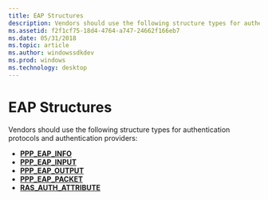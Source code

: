 ```yaml
---
title: EAP Structures
description: Vendors should use the following structure types for authentication protocols and authentication providers.
ms.assetid: f2f1cf75-18d4-4764-a747-24662f166eb7
ms.date: 05/31/2018
ms.topic: article
ms.author: windowssdkdev
ms.prod: windows
ms.technology: desktop
---
```


# EAP Structures

Vendors should use the following structure types for authentication protocols and authentication providers:

-   [**PPP\_EAP\_INFO**](/windows/previous-versions/Raseapif/ns-raseapif-_ppp_eap_info?branch=master)
-   [**PPP\_EAP\_INPUT**](/windows/previous-versions/Raseapif/ns-raseapif-_ppp_eap_input?branch=master)
-   [**PPP\_EAP\_OUTPUT**](/windows/previous-versions/Raseapif/ns-raseapif-_ppp_eap_output?branch=master)
-   [**PPP\_EAP\_PACKET**](/windows/previous-versions/Raseapif/ns-raseapif-_ppp_eap_packet?branch=master)
-   [**RAS\_AUTH\_ATTRIBUTE**](/windows/previous-versions/Raseapif/ns-raseapif-_ras_auth_attribute?branch=master)

 

 




